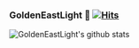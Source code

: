### GoldenEastLight 🌱 [![Hits](https://hits.seeyoufarm.com/api/count/incr/badge.svg?url=https%3A%2F%2Fgithub.com%2FGoldenEastLight&count_bg=%23DEFFC5&title_bg=%239CE8FF&icon=&icon_color=%23E7E7E7&title=hits&edge_flat=false)](https://hits.seeyoufarm.com)

![GoldenEastLight's github stats](https://github-readme-stats.vercel.app/api?username=GoldenEastLight&show_icons=true)


<!--
**GoldenEastLight/GoldenEastLight** is a ✨ _special_ ✨ repository because its `README.md` (this file) appears on your GitHub profile.

Here are some ideas to get you started:

- 🔭 I’m currently working on ...
- 🌱 I’m currently learning ...
- 👯 I’m looking to collaborate on ...
- 🤔 I’m looking for help with ...
- 💬 Ask me about ...
- 📫 How to reach me: ...
- 😄 Pronouns: ...
- ⚡ Fun fact: ...
-->



